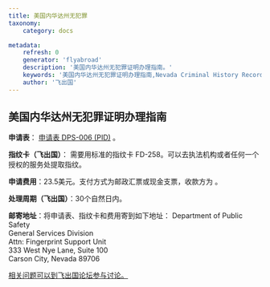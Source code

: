 ```yaml
---
title: 美国内华达州无犯罪
taxonomy:
    category: docs

metadata:
    refresh: 0
    generator: 'flyabroad'
    description: '美国内华达州无犯罪证明办理指南。'
    keywords: '美国内华达州无犯罪证明办理指南,Nevada Criminal History Record'
    author: '飞出国'
---
```


## 美国内华达州无犯罪证明办理指南

**申请表**： [申请表 DPS-006 (PID)](http://gsd.nv.gov/uploadedFiles/gsdnvgov/content/Home/Features/DPS_006_Form112015.pdf) 。

**指纹卡（飞出国）**： 需要用标准的指纹卡 FD-258。可以去执法机构或者任何一个授权的服务处提取指纹。
  
**申请费用**：23.5美元。支付方式为邮政汇票或现金支票，收款方为 。  

**处理周期（飞出国）**：30个自然日内。  


**邮寄地址**：将申请表、指纹卡和费用寄到如下地址： 
Department of Public Safety  
General Services Division  
Attn: Fingerprint Support Unit  
333 West Nye Lane, Suite 100  
Carson City, Nevada 89706



[相关问题可以到飞出国论坛参与讨论。](http://bbs.fcgvisa.com/t/17455?target=_blank)